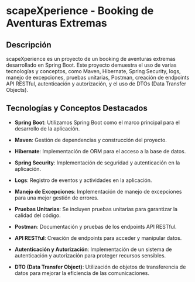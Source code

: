# scapeXperience - Booking de Aventuras Extremas

## Descripción

scapeXperience es un proyecto de un booking de aventuras extremas desarrollado en Spring Boot. Este proyecto demuestra el uso de varias tecnologías y conceptos, como Maven, Hibernate, Spring Security, logs, manejo de excepciones, pruebas unitarias, Postman, creación de endpoints API RESTful, autenticación y autorización, y el uso de DTOs (Data Transfer Objects).

## Tecnologías y Conceptos Destacados

- **Spring Boot**: Utilizamos Spring Boot como el marco principal para el desarrollo de la aplicación.

- **Maven**: Gestión de dependencias y construcción del proyecto.

- **Hibernate**: Implementación de ORM para el acceso a la base de datos.

- **Spring Security**: Implementación de seguridad y autenticación en la aplicación.

- **Logs**: Registro de eventos y actividades en la aplicación.

- **Manejo de Excepciones**: Implementación de manejo de excepciones para una mejor gestión de errores.

- **Pruebas Unitarias**: Se incluyen pruebas unitarias para garantizar la calidad del código.

- **Postman**: Documentación y pruebas de los endpoints API RESTful.

- **API RESTful**: Creación de endpoints para acceder y manipular datos.

- **Autenticación y Autorización**: Implementación de un sistema de autenticación y autorización para proteger recursos sensibles.

- **DTO (Data Transfer Object)**: Utilización de objetos de transferencia de datos para mejorar la eficiencia de las comunicaciones.
